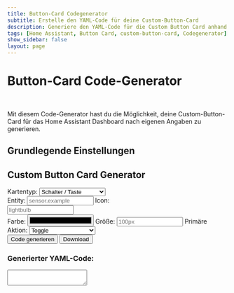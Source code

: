 ```yaml
---
title: Button-Card Codegenerator
subtitle: Erstelle den YAML-Code für deine Custom-Button-Card
description: Generiere den YAML-Code für die Custom Button Card anhand deiner individuellen Angaben.
tags: [Home Assistant, Button Card, custom-button-card, Codegenerator]
show_sidebar: false
layout: page
---
```

<head>
    <link rel="stylesheet" href="https://cdn.jsdelivr.net/npm/@mdi/font/css/materialdesignicons.min.css">
</head>

<div class="shb-main-container">
<h1 class="shb-main-title">Button-Card Code-Generator</h1>
<br>
<p class="shb-main-description">
    Mit diesem Code-Generator hast du die Möglichkeit, deine Custom-Button-Card für das Home Assistant Dashboard nach eigenen Angaben zu generieren.
</p>
<div class="content-section">
<h2 class="shb-section-title-center">Grundlegende Einstellungen</h2>
<div class="shb-form-group">
    <h2>Custom Button Card Generator</h2>
    <label for="card-type" class="shb-label">Kartentyp:</label>
    <select id="card-type" class="shb-form-group" onchange="updateFields()" style="width: 30%;">
        <option value="button">Schalter / Taste</option>
        <option value="status">Statusanzeige</option>
        <option value="blank">Blank Karte</option>
    </select>
</div>
    
<div id="settings-container" class="shb-form-group">
    <label for="entity" class="shb-label">Entity:</label>
    <input type="text" id="entity" class="shb-form-group" placeholder="sensor.example" style="width: 30%;">
    <label for="icon" class="shb-label">Icon:</label>
    <div class="shb-form-group" style="display: flex; flex-direction: row; align-items: center; gap: 15px;">
        <input type="text" id="icon" class="shb-form-group" placeholder="lightbulb" style="width: 30%;" oninput="updateIconPreview()">
        <div id="icon-preview-container">
            <i class="mdi mdi-lightbulb" style="font-size: 40px; color: white;"></i>
        </div>
    </div>
    <label for="color" class="shb-label">Farbe:</label>
    <input type="color" id="color" class="shb-form-group" style="width: 30%;">
    <label for="size" class="shb-label">Größe:</label>
    <input type="text" id="size" class="shb-form-group" placeholder="100px" style="width: 30%;">
    <label for="action" class="shb-label">Primäre Aktion:</label>
    <select id="action" class="shb-form-group" style="width: 30%;">
        <option value="toggle">Toggle</option>
        <option value="more-info">More Info</option>
        <option value="navigate">Navigate</option>
        <option value="url">URL</option>
        <option value="call-service">Call Service</option>
    </select>
</div>
    
<div class="shb-button-container">
    <button class="shb-button-main" onclick="generateCode()">Code generieren</button>
    <button class="shb-button-blue" onclick="downloadCode()">Download</button>
</div>
    
<h3>Generierter YAML-Code:</h3>
<textarea id="yaml-output" class="shb-text-code-output" readonly></textarea>
</div>
</div>

<script>
    function updateFields() {
        const cardType = document.getElementById('card-type').value;
        const settingsContainer = document.getElementById('settings-container');
        
        if (cardType === 'blank') {
            settingsContainer.style.display = 'none';
        } else {
            settingsContainer.style.display = 'block';
        }
    }

    function updateIconPreview() {
        let iconInput = document.getElementById('icon').value.trim();
        const iconPreviewContainer = document.getElementById('icon-preview-container');

        // Prüfen, ob das Icon bereits mit "mdi-" beginnt, falls nicht, ergänzen
        if (!iconInput.startsWith('mdi-')) {
            iconInput = 'mdi-' + iconInput;
        }

        // Altes Icon entfernen
        iconPreviewContainer.innerHTML = '';

        // Neues Icon-Element erstellen
        const newIcon = document.createElement('i');
        newIcon.className = `mdi ${iconInput}`;
        newIcon.style.fontSize = "40px";
        newIcon.style.color = "white";

        // Neues Icon in den Container einfügen
        iconPreviewContainer.appendChild(newIcon);
    }
</script>

